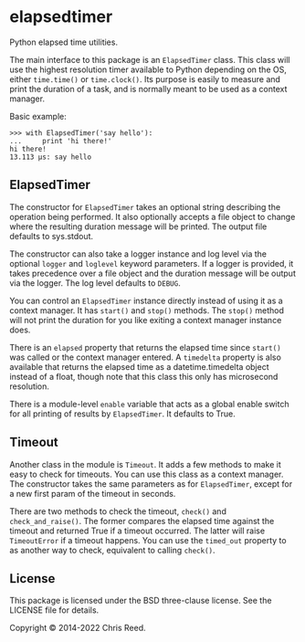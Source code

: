 elapsedtimer
============

Python elapsed time utilities.

The main interface to this package is an `ElapsedTimer` class. This class will use the highest
resolution timer available to Python depending on the OS, either `time.time()` or
`time.clock()`. Its purpose is easily to measure and print the duration of a task, and is
normally meant to be used as a context manager.

Basic example:

    >>> with ElapsedTimer('say hello'):
    ...     print 'hi there!'
    hi there!
    13.113 µs: say hello

ElapsedTimer
------------

The constructor for `ElapsedTimer` takes an optional string describing the operation being
performed. It also optionally accepts a file object to change where the resulting duration
message will be printed. The output file defaults to sys.stdout.

The constructor can also take a logger instance and log level via the optional `logger` and
`loglevel` keyword parameters. If a logger is provided, it takes precedence over a file object
and the duration message will be output via the logger. The log level defaults to `DEBUG`.

You can control an `ElapsedTimer` instance directly instead of using it as a context manager.
It has `start()` and `stop()` methods. The `stop()` method will not print the duration for
you like exiting a context manager instance does.

There is an `elapsed` property that returns the elapsed time since `start()` was called or the
context manager entered. A `timedelta` property is also available that returns the elapsed
time as a datetime.timedelta object instead of a float, though note that this class this only has
microsecond resolution.

There is a module-level `enable` variable that acts as a global enable switch for all printing
of results by `ElapsedTimer`. It defaults to True.

Timeout
-------

Another class in the module is `Timeout`. It adds a few methods to make it easy to check for
timeouts. You can use this class as a context manager. The constructor takes the same parameters
as for `ElapsedTimer`, except for a new first param of the timeout in seconds.

There are two methods to check the timeout, `check()` and `check_and_raise()`. The former
compares the elapsed time against the timeout and returned True if a timeout occurred. The latter
will raise `TimeoutError` if a timeout happens. You can use the `timed_out` property to
as another way to check, equivalent to calling `check()`.


License
-------

This package is licensed under the BSD three-clause license. See the LICENSE file for details.

Copyright © 2014-2022 Chris Reed.


